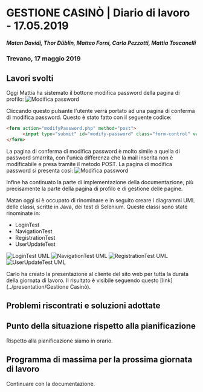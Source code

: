# GESTIONE CASINÒ | Diario di lavoro - 17.05.2019

##### Matan Davidi, Thor Düblin, Matteo Forni, Carlo Pezzotti, Mattia Toscanelli

### Trevano, 17 maggio 2019

## Lavori svolti

Oggi Mattia ha sistemato il bottone modifica password della pagina di profilo:
![Modifica password](../media/modificaPassword.PNG)

Cliccando questo pulsante l'utente verrà portato ad una pagina di conferma di modifica password. Questo è stato fatto con il seguente codice:

```html
<form action="modifyPassword.php" method="post">
      <input type="submit" id="modify-password" class="form-control" value="Modifica password">
</form>
```

La pagina di conferma di modifica password è molto simile a quella di password smarrita, con l'unica differenza che la mail inserita non è modificabile e presa tramite il metodo POST. La pagina di modifica password si presenta così:
![Modifica password](../media/cambiaPassword.PNG)

Infine ha continuato la parte di implementazione della documentazione, più precisamente la parte della pagina di profilo e di gestione delle pagine.

Matan oggi si è occupato di rinominare e in seguito creare i diagrammi UML delle classi, scritte in Java, dei test di Selenium. Queste classi sono state rinominate in:

-   LoginTest
-   NavigationTest
-   RegistrationTest
-   UserUpdateTest

![LoginTest UML](../design/UML/img/LoginTest.png)
![NavigationTest UML](../design/UML/img/NavigationTest.png)
![RegistrationTest UML](../design/UML/img/RegistrationTest.png)
![UserUpdateTest UML](../design/UML/img/UserUpdateTest.png)

Carlo ha creato la presentazione al cliente del sito web per tutta la durata della giornata di lavoro. Il risultato è visibile seguendo questo [link](../presentation/Gestione Casinò).

## Problemi riscontrati e soluzioni adottate

## Punto della situazione rispetto alla pianificazione

Rispetto alla pianificazione siamo in orario.

## Programma di massima per la prossima giornata di lavoro

Continuare con la documentazione.
